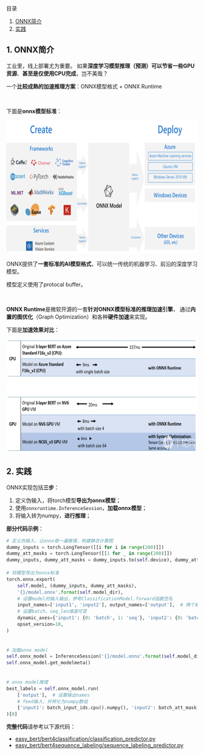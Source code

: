 目录
1. [ONNX简介](#1-ONNX简介)
2. [实践](#2-实践)

## 1. ONNX简介
工业里，线上部署尤为重要。 如果**深度学习模型推理（预测）可以节省一些GPU资源**、**甚至是仅使用CPU完成**，岂不美哉？

一个**比较成熟的加速推理方案**：ONNX模型格式 + ONNX Runtime

<br>

下面是**onnx模型标准**：

<img height="350" src="images/onnx.png"/>

ONNX提供了**一套标准的AI模型格式**，可以统一传统的机器学习、前沿的深度学习模型。

模型定义使用了protocal buffer。

<br>

**ONNX Runtime**是微软开源的一套**针对ONNX模型标准的推理加速引擎**， 通过**内置的图优化**（Graph  Optimization）和各种**硬件加速**来实现。

下面是**加速效果对比**：

<img height="300" src="images/onnx-speed-example.png"/>

## 2. 实践
ONNX实现包括**三步**：
1. 定义伪输入，将torch模型**导出为onnx模型**；
2. 使用`onnxruntime.InferenceSession`，**加载onnx模型**；
3. 将输入转为numpy，**进行推理**；

**部分代码示例**：
```python
# 定义伪输入，让onnx做一遍推理，构建静态计算图
dummy_inputs = torch.LongTensor([[i for i in range(200)]])
dummy_att_masks = torch.LongTensor([[1 for _ in range(200)]])
dummy_inputs, dummy_att_masks = dummy_inputs.to(self.device), dummy_att_masks.to(self.device)

# 将模型导出为onnx标准
torch.onnx.export(
    self.model, (dummy_inputs, dummy_att_masks),
    '{}/model.onnx'.format(self.model_dir),
    # 设置model的输入输出，参考ClassificationModel.forward函数签名
    input_names=['input1', 'input2'], output_names=['output'],  # 两个输入，一个输出
    # 设置batch、seq_len维度可变
    dynamic_axes={'input1': {0: 'batch', 1: 'seq'}, 'input2': {0: 'batch', 1: 'seq'}, 'output': {0: 'batch'}},
    opset_version=10,
)


# 加载onnx model
self.onnx_model = InferenceSession('{}/model.onnx'.format(self.model_dir))
self.onnx_model.get_modelmeta()


# onnx model推理
best_labels = self.onnx_model.run(
    ['output'],  # 设置输出names
    # feed输入，并转化为numpy数组
    {'input1': batch_input_ids.cpu().numpy(), 'input2': batch_att_mask.cpu().numpy()}
)[0]
```

**完整代码**请参考以下源代码：
- [easy_bert/bert4classification/classification_predictor.py](https://github.com/waking95/easy-bert/blob/main/easy_bert/bert4classification/classification_predictor.py)
- [easy_bert/bert4sequence_labeling/sequence_labeling_predictor.py](https://github.com/waking95/easy-bert/blob/main/easy_bert/bert4sequence_labeling/sequence_labeling_predictor.py)